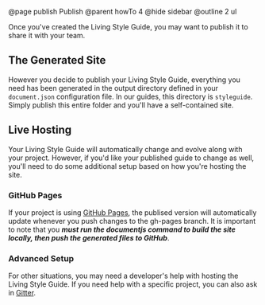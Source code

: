 @page publish Publish
@parent howTo 4
@hide sidebar
@outline 2 ul

Once you've created the Living Style Guide, you may want to publish it to share it with your team.

## The Generated Site

However you decide to publish your Living Style Guide, everything you need has been generated in the output directory defined in your `document.json` configuration file. In our guides, this directory is `styleguide`. Simply publish this entire folder and you'll have a self-contained site.

## Live Hosting

Your Living Style Guide will automatically change and evolve along with your project. However, if you'd like your published guide to change as well, you'll need to do some additional setup based on how you're hosting the site.

### GitHub Pages

If your project is using [GitHub Pages](https://pages.github.com/), the publised version will automatically update whenever you push changes to the gh-pages branch. It is important to note that you ***must run the documentjs command to build the site locally, then push the generated files to GitHub***.

### Advanced Setup

For other situations, you may need a developer's help with hosting the Living Style Guide. If you need help with a specific project, you can also ask in [Gitter](gitter.im/bitovi/documentjs).